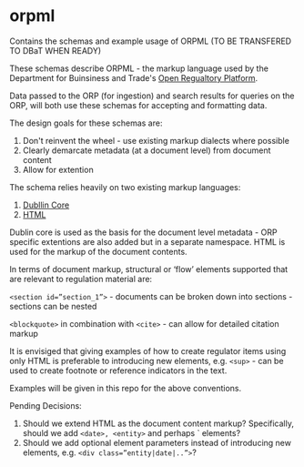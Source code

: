 # orpml
Contains the schemas and example usage of ORPML (TO BE TRANSFERED TO DBaT WHEN READY)

These schemas describe ORPML - the markup language used by the Department for Buinsiness and Trade's [Open Regualtory Platform]().

Data passed to the ORP (for ingestion) and search results for queries on the ORP, will both use these schemas for accepting and formatting data.

The design goals for these schemas are:

1) Don't reinvent the wheel - use existing markup dialects where possible
2) Clearly demarcate metadata (at a document level) from document content
3) Allow for extention

The schema relies heavily on two existing markup languages:

1) [Dubllin Core](http://purl.org/dc/elements/1.1/)
2) [HTML](https://html.spec.whatwg.org/multipage/)

Dublin core is used as the basis for the document level metadata - ORP specific extentions are also added but in a separate namespace.
HTML is used for the markup of the document contents.

In terms of document markup, structural or ‘flow’ elements supported that are relevant to regulation material are:

`<section id=”section_1”>` - documents can be broken down into sections - sections can be nested

`<blockquote>` in combination with `<cite>` - can allow for detailed citation markup

It is envisiged that giving examples of how to create regulator items using only HTML is preferable to introducing new elements, e.g. `<sup>` - can be used to create footnote or reference indicators in the text.

Examples will be given in this repo for the above conventions.

Pending Decisions:

1) Should we extend HTML as the document content markup? Specifically, should we add `<date>, <entity>` and perhaps <subSection>` elements?
2) Should we add optional element parameters instead of introducing new elements, e.g. `<div class=”entity|date|..”>`?  
